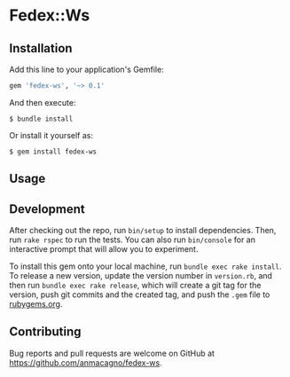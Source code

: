# Fedex::Ws

## Installation

Add this line to your application's Gemfile:

```ruby
gem 'fedex-ws', '~> 0.1'
```

And then execute:

    $ bundle install

Or install it yourself as:

    $ gem install fedex-ws

## Usage

## Development

After checking out the repo, run `bin/setup` to install dependencies. Then, run `rake rspec` to run the tests. You can also run `bin/console` for an interactive prompt that will allow you to experiment.

To install this gem onto your local machine, run `bundle exec rake install`. To release a new version, update the version number in `version.rb`, and then run `bundle exec rake release`, which will create a git tag for the version, push git commits and the created tag, and push the `.gem` file to [rubygems.org](https://rubygems.org).

## Contributing

Bug reports and pull requests are welcome on GitHub at https://github.com/anmacagno/fedex-ws.
